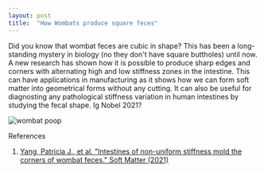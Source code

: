 ```yaml
---
layout: post
title:  "How Wombats produce square feces"
---
```


Did you know that wombat feces are cubic in shape? This has been a long-standing mystery in biology (no they don't have square buttholes) until now. A new research has shown how it is possible to produce sharp edges and corners with alternating high and low stiffness zones in the intestine. This can have applications in manufacturing as it shows how we can form soft matter into geometrical forms without any cutting. It can also be useful for diagnosting any pathological stiffness variation in human intestines by studying the fecal shape. Ig Nobel 2021?

![wombat poop](https://blogs.unimelb.edu.au/sciencecommunication/files/2019/09/2F0D1142-A360-49DD-A2AA-CEB6C17C7833-768x393.jpg)

References
1. [Yang, Patricia J., et al. "Intestines of non-uniform stiffness mold the corners of wombat feces." Soft Matter (2021)](https://pubs.rsc.org/en/content/articlelanding/2021/sm/d0sm01230k)
